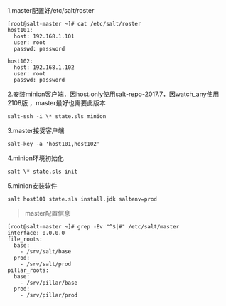 1.master配置好/etc/salt/roster

```
[root@salt-master ~]# cat /etc/salt/roster 
host101:
  host: 192.168.1.101
  user: root
  passwd: password

host102:
  host: 192.168.1.102
  user: root
  passwd: password
```

2.安装minion客户端，因host.only使用salt-repo-2017.7，因watch_any使用2108版 ，master最好也需要此版本

`salt-ssh -i \* state.sls minion`

3.master接受客户端

`salt-key -a 'host101,host102'`

4.minion环境初始化

`salt \* state.sls init`

5.minion安装软件

`salt host101 state.sls install.jdk saltenv=prod`

> master配置信息
```
[root@salt-master ~]# grep -Ev "^$|#" /etc/salt/master 
interface: 0.0.0.0
file_roots:
  base:
    - /srv/salt/base
  prod:
    - /srv/salt/prod
pillar_roots:
  base:
    - /srv/pillar/base
  prod:
    - /srv/pillar/prod
```


